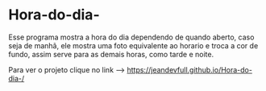 # Hora-do-dia-

Esse programa mostra a hora do dia dependendo de quando aberto, caso seja de manhã, ele mostra uma foto equivalente ao horario e troca a cor de fundo,
assim serve para as demais horas, como tarde e noite.

Para ver o projeto clique no link --> https://jeandevfull.github.io/Hora-do-dia-/

